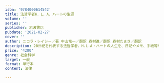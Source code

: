 ```yaml
---
isbn: '9784000614542'
title: 法哲学者H．L．A．ハートの生涯
volume: ''
series: ''
publisher: 岩波書店
pubdate: '2021-02-27'
cover: ''
author: ニコラ・レイシー／著 中山竜一／翻訳 森村進／翻訳 森村たまき／翻訳
description: 20世紀を代表する法哲学者、H.L.A・ハートの人生を、日記やメモ、手紙等を駆使して描いた傑作評伝。
price: '4200'
genre: 社会科学
target: 一般
format: 単行本
content: 法律

---
```

